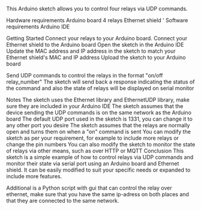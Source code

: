 
This Arduino sketch allows you to control four relays via UDP commands.

Hardware requirements
Arduino board
4 relays
Ethernet shield
'
Software requirements
Arduino IDE

Getting Started
Connect your relays to your Arduino board.
Connect your Ethernet shield to the Arduino board
Open the sketch in the Arduino IDE
Update the MAC address and IP address in the sketch to match your Ethernet shield's MAC and IP address
Upload the sketch to your Arduino board

Send UDP commands to control the relays in the format "on/off relay_number"
The sketch will send back a response indicating the status of the command and also the state of relays will be displayed on serial monitor

Notes
The sketch uses the Ethernet library and EthernetUDP library, make sure they are included in your Arduino IDE
The sketch assumes that the device sending the UDP commands is on the same network as the Arduino board
The default UDP port used in the sketch is 1331, you can change it to any other port you desire
The sketch assumes that the relays are normally open and turns them on when a "on" command is sent
You can modify the sketch as per your requirement, for example to include more relays or change the pin numbers
You can also modify the sketch to monitor the state of relays via other means, such as over HTTP or MQTT
Conclusion
This sketch is a simple example of how to control relays via UDP commands and monitor their state via serial port using an Arduino board and Ethernet shield. It can be easily modified to suit your specific needs or expanded to include more features.



Additional is a Python script with gui that can control the relay over ethernet, make sure that you have the same ip-adress on both places and that they are connected to the same network.
